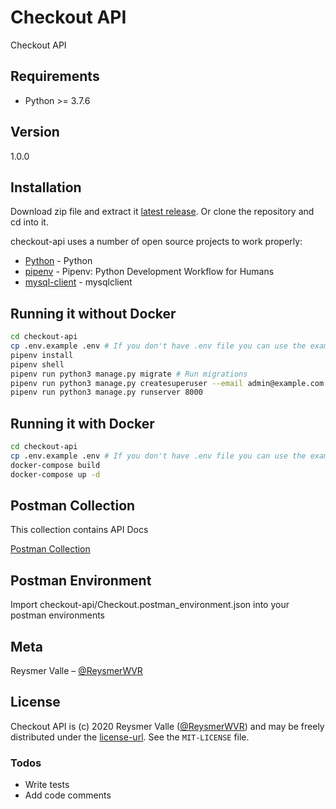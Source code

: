 # Checkout API

Checkout API

## Requirements

- Python >= 3.7.6

## Version

1.0.0

## Installation

Download zip file and extract it [latest release](https://github.com/reysmerwvr/checkout-api). Or clone the repository and cd into it.

checkout-api uses a number of open source projects to work properly:

- [Python] - Python
- [pipenv] - Pipenv: Python Development Workflow for Humans
- [mysql-client] - mysqlclient

## Running it without Docker

```sh
cd checkout-api
cp .env.example .env # If you don't have .env file you can use the example one. Just rename .env.example to .env. Enter your configuration here.
pipenv install
pipenv shell
pipenv run python3 manage.py migrate # Run migrations
pipenv run python3 manage.py createsuperuser --email admin@example.com --username admin
pipenv run python3 manage.py runserver 8000
```

## Running it with Docker

```sh
cd checkout-api
cp .env.example .env # If you don't have .env file you can use the example one. Just rename .env.example to .env. Enter your configuration here.
docker-compose build
docker-compose up -d
```

## Postman Collection

This collection contains API Docs

[Postman Collection](https://www.getpostman.com/collections/5a6d44f684d5c13e81b2)

## Postman Environment

Import checkout-api/Checkout.postman_environment.json into your postman environments

## Meta

Reysmer Valle – [@ReysmerWVR]

## License

Checkout API is (c) 2020 Reysmer Valle ([@ReysmerWVR]) and may be freely distributed under the [license-url](https://github.com/reysmerwvr/checkout-api/tree/master/LICENSE). See the `MIT-LICENSE` file.

### Todos

- Write tests
- Add code comments

[//]: # (These are reference links used in the body of this note and get stripped out when the markdown processor does 
its job. There is no need to format nicely because it shouldn't be seen. Thanks SO - http://stackoverflow.com/questions/4823468/store-comments-in-markdown-syntax)

   [Python]: <https://www.python.org/>
   [pipenv]: <https://pypi.org/project/pipenv/>
   [mysql-client]: <https://pypi.org/project/mysqlclient/>
   [@ReysmerWVR]: <http://twitter.com/ReysmerWVR>
